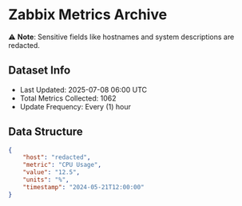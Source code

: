 # Zabbix Metrics Archive

⚠️ **Note**: Sensitive fields like hostnames and system descriptions are redacted.

## Dataset Info
- Last Updated: 2025-07-08 06:00 UTC
- Total Metrics Collected: 1062
- Update Frequency: Every (1) hour

## Data Structure
```json
{
    "host": "redacted",
    "metric": "CPU Usage",
    "value": "12.5",
    "units": "%",
    "timestamp": "2024-05-21T12:00:00"
}
```
